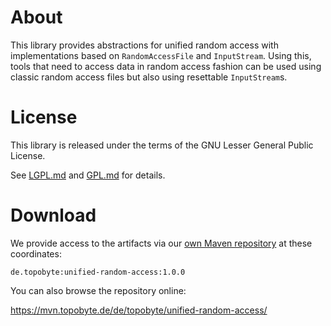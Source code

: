 # About

This library provides abstractions for unified random access with
implementations based on `RandomAccessFile` and `InputStream`. Using this,
tools that need to access data in random access fashion can be used
using classic random access files but also using resettable `InputStream`s.

# License

This library is released under the terms of the GNU Lesser General Public
License.

See [LGPL.md](LGPL.md) and [GPL.md](GPL.md) for details.

# Download

We provide access to the artifacts via our
[own Maven repository](https://mvn.topobyte.de) at these coordinates:

    de.topobyte:unified-random-access:1.0.0

You can also browse the repository online:

<https://mvn.topobyte.de/de/topobyte/unified-random-access/>
